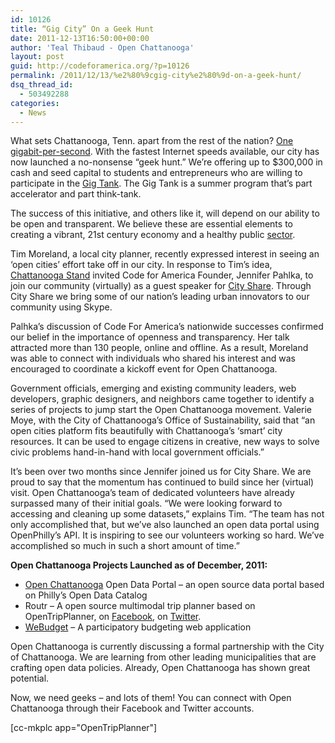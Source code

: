 ```yaml
---
id: 10126
title: “Gig City” On a Geek Hunt
date: 2011-12-13T16:50:00+00:00
author: 'Teal Thibaud - Open Chattanooga'
layout: post
guid: http://codeforamerica.org/?p=10126
permalink: /2011/12/13/%e2%80%9cgig-city%e2%80%9d-on-a-geek-hunt/
dsq_thread_id:
  - 503492288
categories:
  - News
---
```

What sets Chattanooga, Tenn. apart from the rest of the nation? <a href="http://www.google.com/url?q=http%3A%2F%2Fwww.wired.com%2Fepicenter%2F2011%2F11%2Fchattanooga-gigabit-network%2F&sa=D&sntz=1&usg=AFQjCNGBXoFctIlsHbtoj_heKV6gw6N6Pw" target="_blank">One gigabit-per-second</a>. With the fastest Internet speeds available, our city has now launched a no-nonsense &#8220;geek hunt.&#8221; We’re offering up to $300,000 in cash and seed capital to students and entrepreneurs who are willing to participate in the <a href="http://www.thegigcity.com/geekhunt" target="_blank">Gig Tank</a>. The Gig Tank is a summer program that’s part accelerator and part think-tank.

The success of this initiative, and others like it, will depend on our ability to be open and transparent. We believe these are essential elements to creating a vibrant, 21st century economy and a healthy public <a href="http://sector.at/" target="_blank">sector</a>.

Tim Moreland, a local city planner, recently expressed interest in seeing an ‘open cities’ effort take off in our city. In response to Tim’s idea, <a href="http://chattanoogastand.com/" target="_blank">Chattanooga Stand</a> invited Code for America Founder, Jennifer Pahlka, to join our community (virtually) as a guest speaker for <a href="http://createhere.org/projects/city_share/" target="_blank">City Share</a>. Through City Share we bring some of our nation’s leading urban innovators to our community using Skype.

Palhka’s discussion of Code For America’s nationwide successes confirmed our belief in the importance of openness and transparency. Her talk attracted more than 130 people, online and offline. As a result, Moreland was able to connect with individuals who shared his interest and was encouraged to coordinate a kickoff event for Open Chattanooga.

Government officials, emerging and existing community leaders, web developers, graphic designers, and neighbors came together to identify a series of projects to jump start the Open Chattanooga movement. Valerie Moye, with the City of Chattanooga’s Office of Sustainability, said that &#8220;an open cities platform fits beautifully with Chattanooga’s ‘smart’ city resources. It can be used to engage citizens in creative, new ways to solve civic problems hand-in-hand with local government officials.”

It’s been over two months since Jennifer joined us for City Share. We are proud to say that the momentum has continued to build since her (virtual) visit. Open Chattanooga’s team of dedicated volunteers have already surpassed many of their initial goals. “We were looking forward to accessing and cleaning up some datasets,” explains Tim. “The team has not only accomplished that, but we’ve also launched an open data portal using OpenPhilly’s API. It is inspiring to see our volunteers working so hard. We’ve accomplished so much in such a short amount of time.”

**Open Chattanooga Projects Launched as of December, 2011:**

  * <a href="http://openchattanooga.com/" target="_blank">Open Chattanooga</a> Open Data Portal &#8211; an open source data portal based on Philly’s Open Data Catalog
  * Routr &#8211; A open source multimodal trip planner based on OpenTripPlanner, on <a href="http://www.facebook.com/routrCHA" target="_blank">Facebook</a>, on <a href="http://twitter.com/#!/routrCHA" target="_blank">Twitter</a>.
  * <a href="http://www.webudget.us/main" target="_blank">WeBudget</a> &#8211; A participatory budgeting web application

Open Chattanooga is currently discussing a formal partnership with the City of Chattanooga. We are learning from other leading municipalities that are crafting open data policies. Already, Open Chattanooga has shown great potential.

Now, we need geeks &#8211; and lots of them! You can connect with Open Chattanooga through their Facebook and Twitter accounts.

[cc-mkplc app="OpenTripPlanner"]